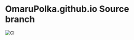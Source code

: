 # OmaruPolka.github.io Source branch

![CI](https://github.com/OmaruPolka/OmaruPolka.github.io/workflows/CI/badge.svg)

